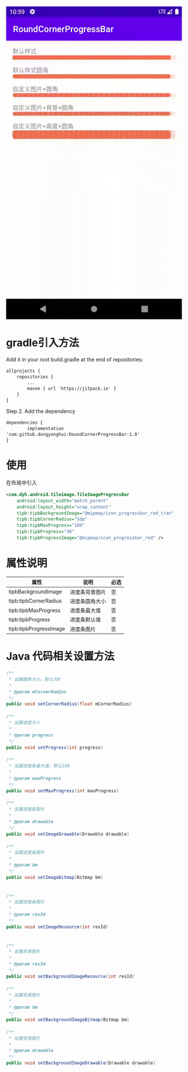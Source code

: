 ![效果图](PIC/progressbar.gif)

# gradle引入方法
Add it in your root build.gradle at the end of repositories:

	allprojects {
		repositories {
			...
			maven { url 'https://jitpack.io' }
		}
	}
Step 2. Add the dependency

	dependencies {
	        implementation 'com.github.dongyonghui:RoundCornerProgressBar:1.0'
	}

# 使用

在布局中引入
```xml
<com.dyh.android.tileimage.TileImageProgressBar
    android:layout_width="match_parent"
    android:layout_height="wrap_content"
    tipb:tipbBackgroundImage="@mipmap/icon_progressbar_red_tran"
    tipb:tipbCornerRadius="5dp"
    tipb:tipbMaxProgress="100"
    tipb:tipbProgress="30"
    tipb:tipbProgressImage="@mipmap/icon_progressbar_red" />
```
# 属性说明

| 属性 | 说明 | 必选 |
|--|--|--|
| tipbBackgroundImage | 进度条背景图片 | 否 |
| tipb:tipbCornerRadius | 进度条圆角大小 | 否 |
| tipb:tipbMaxProgress | 进度条最大值 | 否 |
| tipb:tipbProgress | 进度条默认值 | 否 |
| tipb:tipbProgressImage | 进度条图片 | 否 |

# Java 代码相关设置方法
```java
/**
 * 设置圆角大小，默认为0
 *
 * @param mCornerRadius
 */
public void setCornerRadius(float mCornerRadius) 

/**
 * 设置进度大小
 *
 * @param progress
 */
public void setProgress(int progress) 

/**
 * 设置进度条最大值，默认100
 *
 * @param maxProgress
 */
public void setMaxProgress(int maxProgress) 

/**
 * 设置进度条图片
 *
 * @param drawable
 */
public void setImageDrawable(Drawable drawable) 

/**
 * 设置进度条图片
 *
 * @param bm
 */
public void setImageBitmap(Bitmap bm) 


/**
 * 设置进度条图片
 *
 * @param resId
 */
public void setImageResource(int resId)


/**
 * 设置背景图片
 *
 * @param resId
 */
public void setBackgroundImageResource(int resId)

/**
 * 设置背景图片
 *
 * @param bm
 */
public void setBackgroundImageBitmap(Bitmap bm) 

/**
 * 设置背景图片
 *
 * @param drawable
 */
public void setBackgroundImageDrawable(Drawable drawable) 
```

